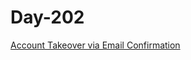 # Day-202

[Account Takeover via Email Confirmation](https://cristivlad.medium.com/account-takeover-via-email-confirmation-763ce4fd9ca8)
